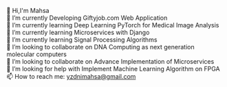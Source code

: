 👋 Hi,I'm Mahsa <br>
🔭 I’m currently Developing Giftyjob.com Web Application <br>
🌱 I’m currently learning Deep Learning PyTorch for Medical Image Analysis <br>
🌱 I’m currently learning Microservices with Django <br>
🌱 I’m currently learning Signal Processing Algorithms <br>
👯 I’m looking to collaborate on DNA Computing as next generation molecular computers <br>
👯 I’m looking to collaborate on Advance Implementation of Microservices <br>
🤔 I’m looking for help with Implement Machine Learning Algorithm on FPGA <br>
📫 How to reach me: yzdnimahsa@gmail.com
<!--
**mhsyzdni/mhsyzdni** is a ✨ _special_ ✨ repository because its `README.md` (this file) appears on your GitHub profile.

Here are some ideas to get you started:

- 🔭 I’m currently working on ...
- 🌱 I’m currently learning ...
- 👯 I’m looking to collaborate on ...
- 🤔 I’m looking for help with ...
- 💬 Ask me about ...
- 📫 How to reach me: ...
- 😄 Pronouns: ...
- ⚡ Fun fact: ...
-->
